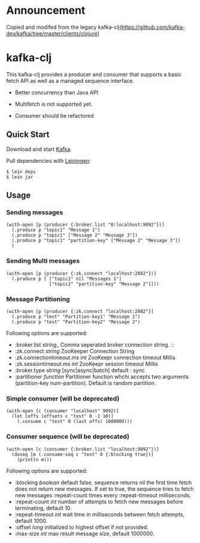 # Announcement
Copied and modifed from the legacy kafka-clj(https://github.com/kafka-dev/kafka/tree/master/clients/clojure)

# kafka-clj
This kafka-clj provides a producer and consumer that supports a basic fetch API as well as a managed sequence interface. 
* Better concurrency than Java API

* Multifetch is not supported yet.
* Consumer should be refactored

## Quick Start

Download and start [Kafka](http://sna-projects.com/kafka/quickstart.php). 

Pull dependencies with [Leiningen](https://github.com/technomancy/leiningen):

    $ lein deps
    $ lein jar 

## Usage

### Sending messages

    (with-open [p (producer {:broker.list "0:localhost:9092"})]
      (.produce p "topic1" "Message 1")
      (.produce p "topic1" ["Message 2" "Message 3"])
      (.produce p "topic1" "partition-key" ["Message 2" "Message 3"])
      )

### Sending Multi messages

    (with-open [p (producer {:zk.connect "localhost:2082"})]
      (.produce p [ ["topic1" nil "Messages 1"] 
                    ["topic2" "partition-key" "Message 2"]]))

### Message Partitioning
    (with-open [p (producer {:zk.connect "localhost:2082"}]
      (.produce p "test" "Partition-key1" "Message 1")
      (.produce p "test" "Partition-key2" "Message 2")

Following options are supported:
* :broker.list _string__ Comma seperated broker connection string. <broker-id>:<broker-host>:<broker-port>
* :zk.connect _string_ ZooKeeper Connection String
* :zk.connectiontimeout.ms _int_ ZooKeepr connection timeout Millis
* :zk.sessiontimeout.ms _int_ ZooKeepr session timeout Millis
* :broker.type _string_ [sync|async|batch] default : sync
* :partitioner _function_ Partitioner function whchi accepts two arguments (partition-key num-partition). Default is random partition.


### Simple consumer (will be deprecated)

    (with-open [c (consumer "localhost" 9092)]
      (let [offs (offsets c "test" 0 -1 10)]
        (.consume c "test" 0 (last offs) 1000000)))

### Consumer sequence (will be deprecated)

    (with-open [c (consumer {:broker.list "localhost:9092"})]
      (doseq [m (.consume-seq c "test" 0 {:blocking true})]
        (println m)))

Following options are supported:

* :blocking _boolean_ default false, sequence returns nil the first time fetch does not return new messages. If set to true, the sequence tries to fetch new messages :repeat-count times every :repeat-timeout milliseconds. 
* :repeat-count _int_ number of attempts to fetch new messages before terminating, default 10.
* :repeat-timeout _int_ wait time in milliseconds between fetch attempts, default 1000.
* :offset   _long_ initialized to highest offset if not provided.
* :max-size _int_  max result message size, default 1000000.

